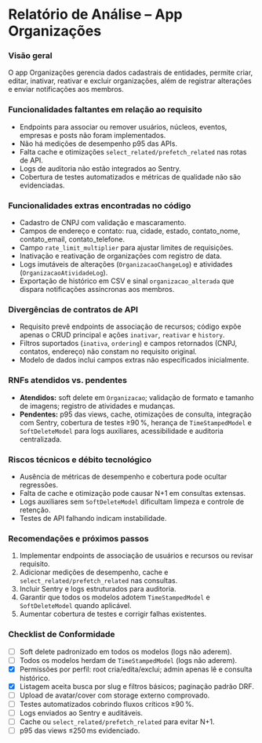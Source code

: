 # Relatório de Análise – App Organizações

### Visão geral
O app Organizações gerencia dados cadastrais de entidades, permite criar, editar, inativar, reativar e excluir organizações, além de registrar alterações e enviar notificações aos membros.

### Funcionalidades faltantes em relação ao requisito
- Endpoints para associar ou remover usuários, núcleos, eventos, empresas e posts não foram implementados.
- Não há medições de desempenho p95 das APIs.
- Falta cache e otimizações `select_related/prefetch_related` nas rotas de API.
- Logs de auditoria não estão integrados ao Sentry.
- Cobertura de testes automatizados e métricas de qualidade não são evidenciadas.

### Funcionalidades extras encontradas no código
- Cadastro de CNPJ com validação e mascaramento.
- Campos de endereço e contato: rua, cidade, estado, contato_nome, contato_email, contato_telefone.
- Campo `rate_limit_multiplier` para ajustar limites de requisições.
- Inativação e reativação de organizações com registro de data.
- Logs imutáveis de alterações (`OrganizacaoChangeLog`) e atividades (`OrganizacaoAtividadeLog`).
- Exportação de histórico em CSV e sinal `organizacao_alterada` que dispara notificações assíncronas aos membros.

### Divergências de contratos de API
- Requisito prevê endpoints de associação de recursos; código expõe apenas o CRUD principal e ações `inativar`, `reativar` e `history`.
- Filtros suportados (`inativa`, `ordering`) e campos retornados (CNPJ, contatos, endereço) não constam no requisito original.
- Modelo de dados inclui campos extras não especificados inicialmente.

### RNFs atendidos vs. pendentes
- **Atendidos:** soft delete em `Organizacao`; validação de formato e tamanho de imagens; registro de atividades e mudanças.
- **Pendentes:** p95 das views, cache, otimizações de consulta, integração com Sentry, cobertura de testes ≥90 %, herança de `TimeStampedModel` e `SoftDeleteModel` para logs auxiliares, acessibilidade e auditoria centralizada.

### Riscos técnicos e débito tecnológico
- Ausência de métricas de desempenho e cobertura pode ocultar regressões.
- Falta de cache e otimização pode causar N+1 em consultas extensas.
- Logs auxiliares sem `SoftDeleteModel` dificultam limpeza e controle de retenção.
- Testes de API falhando indicam instabilidade.

### Recomendações e próximos passos
1. Implementar endpoints de associação de usuários e recursos ou revisar requisito.
2. Adicionar medições de desempenho, cache e `select_related/prefetch_related` nas consultas.
3. Incluir Sentry e logs estruturados para auditoria.
4. Garantir que todos os modelos adotem `TimeStampedModel` e `SoftDeleteModel` quando aplicável.
5. Aumentar cobertura de testes e corrigir falhas existentes.

### Checklist de Conformidade
- [ ] Soft delete padronizado em todos os modelos (logs não aderem).
- [ ] Todos os modelos herdam de `TimeStampedModel` (logs não aderem).
- [x] Permissões por perfil: root cria/edita/exclui; admin apenas lê e consulta histórico.
- [x] Listagem aceita busca por slug e filtros básicos; paginação padrão DRF.
- [ ] Upload de avatar/cover com storage externo comprovado.
- [ ] Testes automatizados cobrindo fluxos críticos ≥90 %.
- [ ] Logs enviados ao Sentry e auditáveis.
- [ ] Cache ou `select_related/prefetch_related` para evitar N+1.
- [ ] p95 das views ≤250 ms evidenciado.

